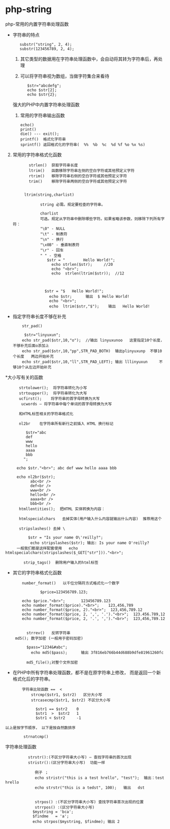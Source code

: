 # php-string
php-常用的内置字符串处理函数


 * 字符串的特点
 
          substr("string", 2, 4);
          substr(123456789, 2, 4);
 	
 	1. 其它类型的数据用在字符串处理函数中，会自动将其转为字符串后，再处理
 	2. 可以将字符串视为数组，当做字符集合来看待
  

              $str="abcdefg";
              echo $str[2];
              echo $str{2}; 
 
    
   强大的PHP中内置字符串处理函数
   
   1. 常用的字符串输出函数
 
          echo()
          print()
          die() --- exit();
          printf()  格式化字符串
          sprintf() 返回格式化的字符串(	%%	%b	%c	%d %f %o %x %s)
      
  2. 常用的字符串格式化函数
  
  
  
                strlen()  获取字符串长度
                ltrim()   函数移除字符串左侧的空白字符或其他预定义字符 
                rtrim()   移除字符串右侧的空白字符或其他预定义字符
                trim()    移除字符串两侧的空白字符或其他预定义字符
              
              
              ltrim(string,charlist)

                     string 必需。规定要检查的字符串。

                     charlist
                     可选。规定从字符串中删除哪些字符。如果省略该参数，则移除下列所有字符：
                     "\0" - NULL
                     "\t" - 制表符
                     "\n" - 换行
                     "\x0B" - 垂直制表符
                     "\r" - 回车
                     " " - 空格
                    	$str = "        Hello World!";
                          echo strlen($str);     //20
                          echo "<br>";
                          echo  strlen(ltrim($str));  //12
                          
                          

                       $str = "$   Hello World!";
                         echo $str;      输出  $ Hello World!
                         echo "<br>";
                         echo  ltrim($str,"$");    输出   Hello World! 
                    
                    
      
 * 指定字符串长度不够在补充 
 
    	   str_pad()
        
            $str="linyuxun";
           echo str_pad($str,10,"o");  //输出 linyuxunoo   这里指定10个长度，不够补充后面o添加上
           echo str_pad($str,10,"pp",STR_PAD_BOTH)  输出plinyuxunp  不够10个长度   两边开始补充
           echo str_pad($str,10,"ll",STR_PAD_LEFT); 输出 lllinyuxun     不够10个从左边开始补充
 
*大小写有关的函数
  
		  strtolower();  将字符串转化为小写
		  strtoupper();  将字符串转化为大写
		  ucfirst();    将字符串的首字母转换为大写
		   ucwords — 将字符串中每个单词的首字母转换为大写

		  和HTML标签相关的字符串格式化

		  nl2br    在字符串所有新行之前插入 HTML 换行标记

		     $str="abc
		     def
		     www
		     hello
		     aaaa
		     bbb
		    ";

		 echo $str."<br>"; abc def www hello aaaa bbb 

		 echo nl2br($str);
			   abc<br />
			   def<br />
			   www<br />
			   hello<br />
			   aaaa<br />
			   bbb<br />
		  htmllentities();  把HTML 实体转换为内容：

		  htmlspecialchars   去掉实体(用户输入什么内容就输出什么内容)  推荐用这个

		  stripslashes() 去掉 \ 

		      $str = "Is your name O\'reilly?";
		       echo stripslashes($str); 输出: Is your name O'reilly?
		 一般我们都是这样配套使用   echo htmlspecialchars(stripslashes($_GET["str"]))."<br>";

		    strip_tags()  删除用户输入的html标签

 
 *	其它的字符串格式化函数
  
            number_format()   以千位分隔符方式格式化一个数字
            
                	$price=123456789.123;

			echo $price."<br>";       123456789.123
			echo number_format($price)."<br>";    123,456,789
			echo number_format($price, 2)."<br>";  123,456,789.12
			echo number_format($price, 2, ',', '.')."<br>";  123.456.789,12
			echo number_format($price, 2, '.', ',')."<br>";  123,456,789.12
                
             
              strrev()   反转字符串
	     md5(); 数字加密 (一般用于密码加密)

			  $pass="1234&#abc";
			    echo md5($pass);      输出 3f816eb766b44d688b9dfe81961260fc

			  md5_file();对整个文件加密
 
 *	 在PHP中所有字符串处理函数，都不是在原字符串上修改， 而是返回一个新格式化后的字符串。


			 字符串比较函数 ==  <
			     strcmp($str1, $str2)   区分大小写
			     strcasecmp($str1, $str2) 不区分大小写

			       $str1 == $str2    0
			       $str1  >  $str2   1
			       $str1 < $str2     -1
 
	以上是按字节顺序， 以下是按自然数排序
 
            strnatcmp()



   字符串处理函数 
   
			  strstr():(不区分字符串大小写) — 查找字符串的首次出现  
			  stristr():(区分字符串大小写)  功能一样

			     例子 ；
			     echo stristr("this is a test hrello", "test");  输出：test hrello
			     echo strstr("this is a tedst", 100);   输出   dst


			     strpos() :(不区分字符串大小写) 查找字符串首次出现的位置
			     strrpos() :(区分字符串大小写) 
				$mystring = 'bca';
				$findme   = 'a';
				echo strpos($mystring, $findme); 输出 2

